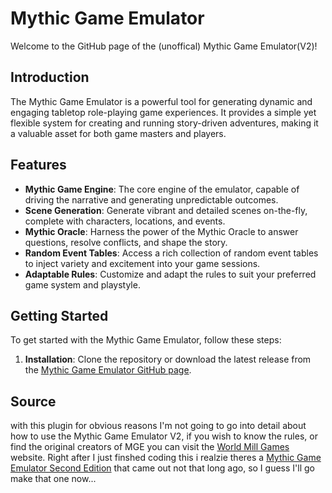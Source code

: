
# Mythic Game Emulator

Welcome to the GitHub page of the (unoffical) Mythic Game Emulator(V2)!

## Introduction

The Mythic Game Emulator is a powerful tool for generating dynamic and engaging tabletop role-playing game experiences. It provides a simple yet flexible system for creating and running story-driven adventures, making it a valuable asset for both game masters and players.

## Features

- **Mythic Game Engine**: The core engine of the emulator, capable of driving the narrative and generating unpredictable outcomes.
- **Scene Generation**: Generate vibrant and detailed scenes on-the-fly, complete with characters, locations, and events.
- **Mythic Oracle**: Harness the power of the Mythic Oracle to answer questions, resolve conflicts, and shape the story.
- **Random Event Tables**: Access a rich collection of random event tables to inject variety and excitement into your game sessions.
- **Adaptable Rules**: Customize and adapt the rules to suit your preferred game system and playstyle.


## Getting Started

To get started with the Mythic Game Emulator, follow these steps:

1. **Installation**: Clone the repository or download the latest release from the [Mythic Game Emulator GitHub page](https://github.com/Ruleofnine/MGE_Obsidian).

## Source
with this plugin for obvious reasons I'm not going to go into detail about how to use the Mythic Game Emulator V2, if you wish to know the rules, or find the original creators of MGE you can visit the [World Mill Games](https://www.wordmillgames.com/mythic-variations-2.html) website. 
Right after I just finshed coding this i realzie theres a  [Mythic Game Emulator Second Edition](https://www.drivethrurpg.com/product/422929/Mythic-Game-Master-Emulator-Second-Edition) that came out not that long ago, so I guess I'll go make that one now...










